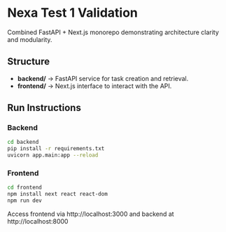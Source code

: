 # Nexa Test 1 Validation

Combined FastAPI + Next.js monorepo demonstrating architecture clarity and modularity.

## Structure
- **backend/** → FastAPI service for task creation and retrieval.
- **frontend/** → Next.js interface to interact with the API.

## Run Instructions

### Backend
```bash
cd backend
pip install -r requirements.txt
uvicorn app.main:app --reload
```

### Frontend
```bash
cd frontend
npm install next react react-dom
npm run dev
```

Access frontend via http://localhost:3000 and backend at http://localhost:8000
